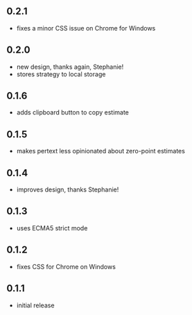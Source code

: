 ## 0.2.1

* fixes a minor CSS issue on Chrome for Windows

## 0.2.0

* new design, thanks again, Stephanie!
* stores strategy to local storage

## 0.1.6

* adds clipboard button to copy estimate

## 0.1.5

* makes pertext less opinionated about zero-point estimates

## 0.1.4

* improves design, thanks Stephanie!

## 0.1.3

* uses ECMA5 strict mode

## 0.1.2

* fixes CSS for Chrome on Windows

## 0.1.1

* initial release

